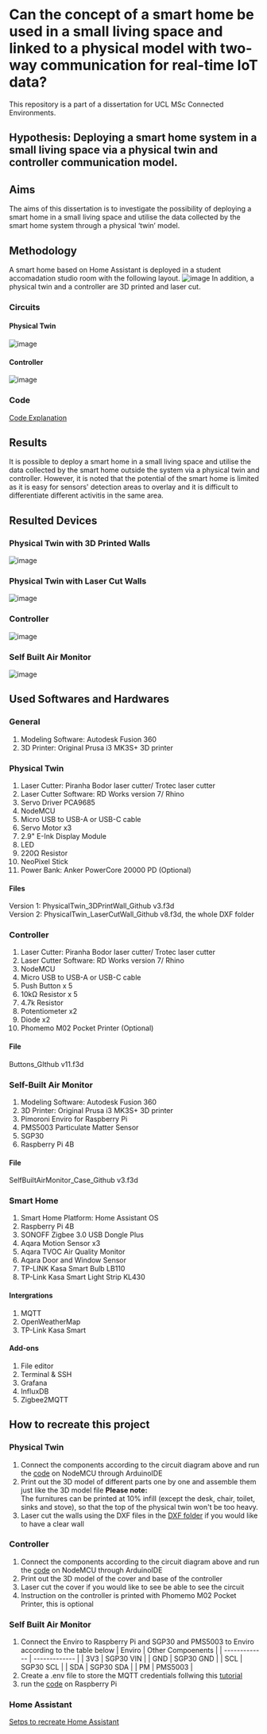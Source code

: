 # Can the concept of a smart home be used in a small living space and linked to a physical model with two-way communication for real-time IoT data?
This repository is a part of a dissertation for UCL MSc Connected Environments.

## Hypothesis: Deploying a smart home system in a small living space via a physical twin and controller communication model.

## Aims
The aims of this dissertation is to investigate the possibility of deploying a smart home in a small living space and utilise the data collected by the smart home system through a physical ‘twin’ model. 

## Methodology 
A smart home based on Home Assistant is deployed in a student accomadation studio room with the following layout.
![image](https://user-images.githubusercontent.com/91946874/184563082-746f74e4-83db-4650-84e4-a6540e78fa75.png)
In addition, a physical twin and a controller are 3D printed and laser cut.

### Circuits  
#### Physical Twin  
![image](https://user-images.githubusercontent.com/91946874/184911723-add674e3-bae1-4c86-a6cd-7701b7fa4579.png)  
  
#### Controller  
![image](https://user-images.githubusercontent.com/91946874/184911785-45d2c517-2914-4e67-bddc-eddeeab01069.png)  

### Code
[Code Explanation](https://github.com/abichoi/CASA0022_SmartHomeviaTwinandController/blob/main/Physical_Devices_Code/Code_Explanation.md)

## Results
It is possible to deploy a smart home in a small living space and utilise the data collected by the smart home outside the system via a physical twin and controller. However, it is noted that the potential of the smart home is limited as it is easy for sensors' detection areas to overlay and it is difficult to differentiate different activitis in the same area.

## Resulted Devices
### Physical Twin with 3D Printed Walls
![image](https://user-images.githubusercontent.com/91946874/184908438-35610964-ef20-4f38-941f-fb350af042e4.png)

### Physical Twin with Laser Cut Walls
![image](https://user-images.githubusercontent.com/91946874/184907338-3e9f2732-d167-4e4e-9327-4e68d02420f8.png)

### Controller
![image](https://user-images.githubusercontent.com/91946874/185166107-f1fa6994-3d10-4034-8128-97ac7b2eee27.png)  

### Self Built Air Monitor
![image](https://user-images.githubusercontent.com/91946874/184907957-27bd574c-8a06-423a-ab1b-dc6a0b1ad9c2.png)

## Used Softwares and Hardwares
### General
1. Modeling Software: Autodesk Fusion 360
2. 3D Printer: Original Prusa i3 MK3S+ 3D printer

### Physical Twin
1. Laser Cutter: Piranha Bodor laser cutter/ Trotec laser cutter
2. Laser Cutter Software: RD Works version 7/ Rhino
3. Servo Driver PCA9685
4. NodeMCU
5. Micro USB to USB-A or USB-C cable
6. Servo Motor x3
7.  2.9" E-Ink Display Module
8. LED
9. 220Ω Resistor
10. NeoPixel Stick
11. Power Bank: Anker PowerCore 20000 PD (Optional)
#### Files
Version 1: PhysicalTwin_3DPrintWall_Github v3.f3d  
Version 2: PhysicalTwin_LaserCutWall_Github v8.f3d, the whole DXF folder

### Controller
1. Laser Cutter: Piranha Bodor laser cutter/ Trotec laser cutter
2. Laser Cutter Software: RD Works version 7/ Rhino
3. NodeMCU
4. Micro USB to USB-A or USB-C cable
5. Push Button x 5
6. 10kΩ Resistor x 5
7. 4.7k Resistor
8. Potentiometer x2
9. Diode x2
10. Phomemo M02 Pocket Printer (Optional)
#### File
Buttons_GIthub v11.f3d

### Self-Built Air Monitor
1. Modeling Software: Autodesk Fusion 360
2. 3D Printer: Original Prusa i3 MK3S+ 3D printer
3. Pimoroni Enviro for Raspberry Pi
4. PMS5003 Particulate Matter Sensor
5. SGP30
6. Raspberry Pi 4B
#### File
SelfBuiltAirMonitor_Case_Github v3.f3d

### Smart Home
1. Smart Home Platform: Home Assistant OS
2. Raspberry Pi 4B
3. SONOFF Zigbee 3.0 USB Dongle Plus
4. Aqara Motion Sensor x3
5. Aqara TVOC Air Quality Monitor
6. Aqara Door and Window Sensor
7. TP-LINK Kasa Smart Bulb LB110
8. TP-Link Kasa Smart Light Strip KL430
#### Intergrations
1. MQTT
2. OpenWeatherMap
3. TP-Link Kasa Smart
#### Add-ons
1. File editor
2. Terminal & SSH
3. Grafana
4. InfluxDB
5. Zigbee2MQTT

## How to recreate this project
### Physical Twin
1. Connect the components according to the circuit diagram above and run the [code](https://github.com/abichoi/CASA0022_SmartHomeviaTwinandController/tree/main/Physical_Devices_Code/MQTT_EInk_Driver_LED_PIXEL) on NodeMCU through ArduinoIDE
2. Print out the 3D model of different parts one by one and assemble them just like the 3D model file
**Please note:**  
The furnitures can be printed at 10% infill (except the desk, chair, toilet, sinks and stove), so that the top of the physical twin won't be too heavy.  
3. Laser cut the walls using the DXF files in the [DXF folder](https://github.com/abichoi/CASA0022_SmartHomeviaTwinandController/tree/main/DXF) if you would like to have a clear wall

### Controller
1. Connect the components according to the circuit diagram above and run the [code](https://github.com/abichoi/CASA0022_SmartHomeviaTwinandController/tree/main/Physical_Devices_Code/buttons) on NodeMCU through ArduinoIDE
2. Print out the 3D model of the cover and base of the controller
3. Laser cut the cover if you would like to see be able to see the circuit
4. Instruction on the controller is printed with Phomemo M02 Pocket Printer, this is optional

### Self Built Air Monitor
1. Connect the Enviro to Raspberry Pi and SGP30 and PMS5003 to Enviro according to the table below
| Enviro  | Other Compoenents |
| ------------- | ------------- |
| 3V3  | SGP30 VIN  |
| GND  | SGP30 GND  |
| SCL  | SGP30 SCL  |
| SDA  | SGP30 SDA  |
| PM  | PMS5003  |
2. Create a .env file to store the MQTT credentials follwing this [tutorial](https://www.geeksforgeeks.org/how-to-hide-sensitive-credentials-using-python/)
3. run the [code](https://github.com/abichoi/CASA0022_SmartHomeviaTwinandController/blob/main/Physical_Devices_Code/SelfBuiltAirMonitor.py) on Raspberry Pi


### Home Assistant
[Setps to recreate Home Assistant](https://github.com/abichoi/CASA0022_SmartHomeviaTwinandController/blob/main/Home_Assistant/RecreateHASS.md)
